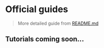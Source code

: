 # Official guides

> More detailed guide from [README.md](https://github.com/devisle/advanced-react-cli/blob/master/README.md)

## Tutorials coming soon...